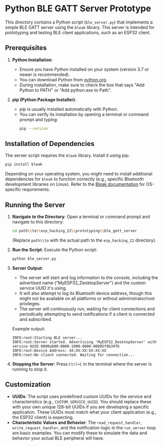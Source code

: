 # Python BLE GATT Server Prototype

This directory contains a Python script (`ble_server.py`) that implements a simple BLE GATT server using the `bleak` library. This server is intended for prototyping and testing BLE client applications, such as an ESP32 client.

## Prerequisites

1.  **Python Installation**:
    *   Ensure you have Python installed on your system (version 3.7 or newer is recommended).
    *   You can download Python from [python.org](https://www.python.org/downloads/).
    *   During installation, make sure to check the box that says "Add Python to PATH" or "Add python.exe to Path".

2.  **pip (Python Package Installer)**:
    *   pip is usually installed automatically with Python.
    *   You can verify its installation by opening a terminal or command prompt and typing:
        ```bash
        pip --version
        ```

## Installation of Dependencies

The server script requires the `bleak` library. Install it using pip:

```bash
pip install bleak
```

Depending on your operating system, you might need to install additional dependencies for `bleak` to function correctly (e.g., specific Bluetooth development libraries on Linux). Refer to the [Bleak documentation](https://bleak.readthedocs.io/en/latest/installation.html) for OS-specific requirements.

## Running the Server

1.  **Navigate to the Directory**:
    Open a terminal or command prompt and navigate to this directory:
    ```bash
    cd path\\to\\esp_hacking_22\\prototyping\\ble_gatt_server
    ```
    (Replace `path\\to` with the actual path to the `esp_hacking_22` directory).

2.  **Run the Script**:
    Execute the Python script:
    ```bash
    python ble_server.py
    ```

3.  **Server Output**:
    *   The server will start and log information to the console, including the advertised name ("MyESP32\_DesktopServer") and the custom service UUID it's using.
    *   It will also attempt to log its Bluetooth device address, though this might not be available on all platforms or without administrator/root privileges.
    *   The server will continuously run, waiting for client connections and periodically attempting to send notifications if a client is connected and subscribed.

    Example output:
    ```
    INFO:root:Starting BLE server...
    INFO:root:Server started. Advertising 'MyESP32_DesktopServer' with service UUID 0000ab00-0000-1000-8000-00805f9b34fb
    INFO:root:Device Address: XX:XX:XX:XX:XX:XX
    INFO:root:No client connected. Waiting for connection...
    ```

4.  **Stopping the Server**:
    Press `Ctrl+C` in the terminal where the server is running to stop it.

## Customization

*   **UUIDs**: The script uses predefined custom UUIDs for the service and characteristics (e.g., `CUSTOM_SERVICE_UUID`). You should replace these with your own unique 128-bit UUIDs if you are developing a specific application. These UUIDs must match what your client application (e.g., the ESP32 client) is expecting.
*   **Characteristic Values and Behavior**: The `read_request_handler`, `write_request_handler`, and the notification logic in the `run_server` loop are basic examples. You can modify these to simulate the data and behavior your actual BLE peripheral will have.
